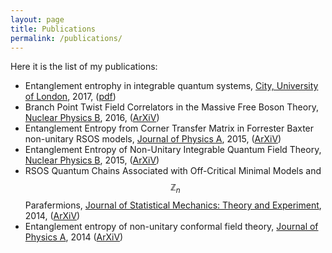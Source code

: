 ```yaml
---
layout: page
title: Publications
permalink: /publications/
---
```


Here it is the list of my publications:

  - Entanglement entrophy in integrable quantum systems, [City, University of London](http://openaccess.city.ac.uk/17490/), 2017, ([pdf](http://openaccess.city.ac.uk/17490/1/Bianchini%2C%20Davide.pdf))
  - Branch Point Twist Field Correlators in the Massive Free Boson Theory, [Nuclear Physics B](http://www.sciencedirect.com/science/article/pii/S0550321316303182), 2016, ([ArXiV](https://arxiv.org/abs/1607.05656))
  - Entanglement Entropy from Corner Transfer Matrix in Forrester Baxter non-unitary RSOS models, [Journal of Physics A](http://iopscience.iop.org/article/10.1088/1751-8113/49/15/154005), 2015, ([ArXiV](https://arxiv.org/abs/1509.04601))
  - Entanglement Entropy of Non-Unitary Integrable Quantum Field Theory, [Nuclear Physics B](http://www.sciencedirect.com/science/article/pii/S055032131500173X), 2015, ([ArXiV](https://arxiv.org/abs/1502.03275))
  - RSOS Quantum Chains Associated with Off-Critical Minimal Models and $$\mathbb{Z}_n$$ Parafermions, [Journal of Statistical Mechanics: Theory and Experiment](http://iopscience.iop.org/article/10.1088/1742-5468/2015/03/P03010), 2014, ([ArXiV](https://arxiv.org/abs/1412.4942))
  - Entanglement entropy of non-unitary conformal field theory, [Journal of Physics A](http://iopscience.iop.org/article/10.1088/1751-8113/48/4/04FT01), 2014 ([ArXiV](https://arxiv.org/abs/1405.2804))
